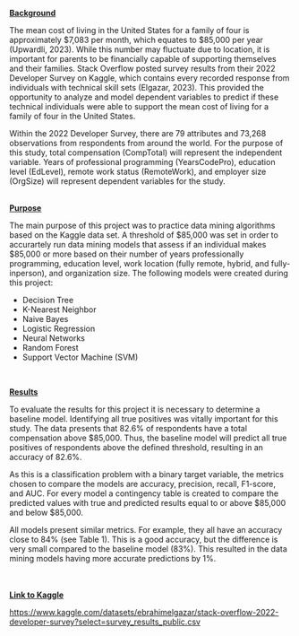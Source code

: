 <ins>**Background**</ins>

The mean cost of living in the United States for a family of four is approximately $7,083 per month, which equates to $85,000 per year (Upwardli, 2023). While this number may fluctuate due to location, it is important for parents to be financially capable of supporting themselves and their families. Stack Overflow posted survey results from their 2022 Developer Survey on Kaggle, which contains every recorded response from individuals with technical skill sets (Elgazar, 2023). This provided the opportunity to analyze and model dependent variables to predict if these technical individuals were able to support the mean cost of living for a family of four in the United States.

Within the 2022 Developer Survey, there are 79 attributes and 73,268 observations from respondents from around the world. For the purpose of this study, total compensation (CompTotal) will represent the independent variable. Years of professional programming (YearsCodePro), education level (EdLevel), remote work status (RemoteWork), and employer size (OrgSize) will represent dependent variables for the study.
<br/>
<br/>

<ins>**Purpose**</ins>

The main purpose of this project was to practice data mining algorithms based on the Kaggle data set. A threshold of $85,000 was set in order to accurartely run data mining models that assess if an individual makes $85,000 or more based on their number of years professionally programming, education level, work location (fully remote, hybrid, and fully-inperson), and organization size. The following models were created during this project:

- Decision Tree
- K-Nearest Neighbor
- Naive Bayes
- Logistic Regression
- Neural Networks
- Random Forest
- Support Vector Machine (SVM)
<br/>

<ins>**Results**</ins>

To evaluate the results for this project it is necessary to determine a baseline model. Identifying all true positives was vitally important for this study. The data presents that 82.6% of respondents have a total compensation above $85,000. Thus, the baseline model will predict all true positives of respondents above the defined threshold, resulting in an accuracy of 82.6%.

As this is a classification problem with a binary target variable, the metrics chosen to compare the models are accuracy, precision, recall, F1-score, and AUC.  For every model a contingency table is created to compare the predicted values with true and predicted results equal to or above $85,000 and below $85,000. 

All models present similar metrics. For example, they all have an accuracy close to 84% (see Table 1). This is a good accuracy, but the difference is very small compared to the baseline model (83%). This resulted in the data mining models having more accurate predictions by 1%.


<br/><br/>
<ins>**Link to Kaggle**</ins>

https://www.kaggle.com/datasets/ebrahimelgazar/stack-overflow-2022-developer-survey?select=survey_results_public.csv 
